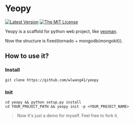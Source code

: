 # Yeopy

[![Latest Version](http://img.shields.io/pypi/v/simiki.svg)]()
[![The MIT License](http://img.shields.io/badge/license-MIT-yellow.svg)](https://github.com/wlwang41/yeopy/blob/master/LICENSE)

Yeopy is a scaffold for python web project, like [yeoman](http://yeoman.io/).

Now the structure is fixed(tornado + mongodb(mongokit)).

## How to use it?

###  Install

    git clone https://github.com/wlwang41/yeopy

### Init

    cd yeopy && python setup.py install
    cd YOUR_PROJECT_PATH && yeopy init -p <YOUR_PROJECT_NAME>


> Now it's just a demo for myself. Feel free to fork it.
